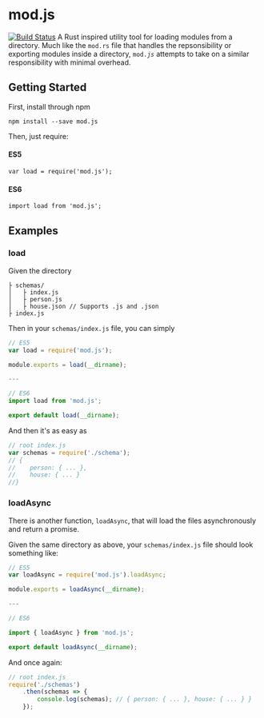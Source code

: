 # mod.js
[![Build Status](https://travis-ci.org/zack37/mod.js.svg?branch=master)](https://travis-ci.org/zack37/mod.js)
A Rust inspired utility tool for loading modules from a directory. Much like the `mod.rs` file that handles the repsonsibility or exporting modules inside a directory, <code>mod.<i>js</i></code> attempts to take on a similar responsibility with minimal overhead.

## Getting Started
First, install through npm

`npm install --save mod.js`

Then, just require:

#### ES5
`var load = require('mod.js');`

#### ES6
`import load from 'mod.js';`

## Examples

### load
Given the directory
```
├ schemas/
│   ├ index.js
│   ├ person.js
│   ├ house.json // Supports .js and .json
├ index.js
```
Then in your `schemas/index.js` file, you can simply
```js
// ES5
var load = require('mod.js');

module.exports = load(__dirname);

---

// ES6
import load from 'mod.js';

export default load(__dirname);
```
And then it's as easy as
```js
// root index.js
var schemas = require('./schema');
// {
//    person: { ... },
//    house: { ... }
//}
```

### loadAsync
There is another function, `loadAsync`, that will load the files asynchronously and return a promise.

Given the same directory as above, your `schemas/index.js` file should look something like:
```js
// ES5
var loadAsync = require('mod.js').loadAsync; 

module.exports = loadAsync(__dirname);

---

// ES6

import { loadAsync } from 'mod.js';

export default loadAsync(__dirname);
``` 
And once again:
```js
// root index.js
require('./schemas')
    .then(schemas => {
        console.log(schemas); // { person: { ... }, house: { ... } }
    });
```
